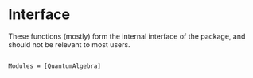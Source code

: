 # Interface

These functions (mostly) form the internal interface of the package, and should
not be relevant to most users.

```@index
```

```@autodocs
Modules = [QuantumAlgebra]
```